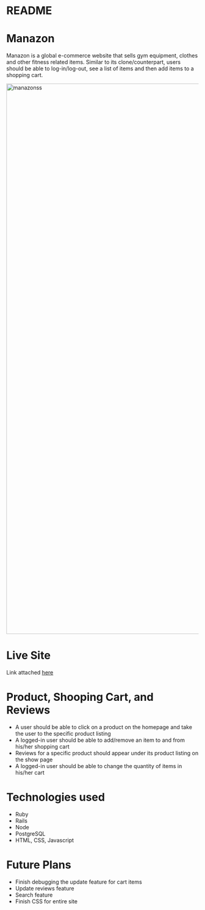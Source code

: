 # README


# Manazon

Manazon is a global e-commerce website that sells gym equipment, clothes and other fitness related items. Similar to its clone/counterpart, users should be able to log-in/log-out, see a list of items and then add items to a shopping cart. 

<img width="1440" alt="manazonss" src="https://user-images.githubusercontent.com/79227636/133827626-1b07bed8-642a-4f28-a100-e74cb0e8c970.png">

# Live Site

Link attached [here](https://manazon.herokuapp.com/#/)

# Product, Shooping Cart, and Reviews

* A user should be able to click on a product on the homepage and take the user to the specific product listing
* A logged-in user should be able to add/remove an item to and from his/her shopping cart
* Reviews for a specific product should appear under its product listing on the show page
* A logged-in user should be able to change the quantity of items in his/her cart

# Technologies used

* Ruby
* Rails
* Node
* PostgreSQL
* HTML, CSS, Javascript

# Future Plans

* Finish debugging the update feature for cart items
* Update reviews feature
* Search feature
* Finish CSS for entire site
